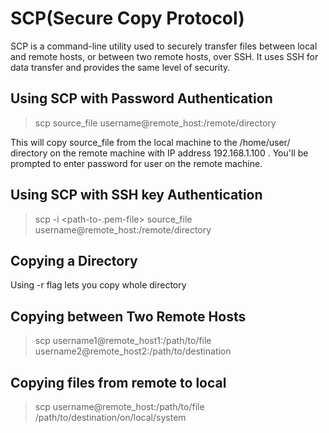 # SCP(Secure Copy Protocol)

SCP is a command-line utility used to securely transfer files between local and remote hosts, or between two remote hosts, over SSH. It uses SSH for data transfer and provides the same level of security.

## Using SCP with Password Authentication

> scp source_file username@remote_host:/remote/directory

This will copy source_file from the local machine to the /home/user/ directory on the remote machine with IP address 192.168.1.100 . You'll be prompted to enter password for user on the remote machine.

## Using SCP with SSH key Authentication

> scp -i <path-to-.pem-file> source_file username@remote_host:/remote/directory

## Copying a Directory

Using -r flag lets you copy whole directory

## Copying between Two Remote Hosts

> scp username1@remote_host1:/path/to/file username2@remote_host2:/path/to/destination

## Copying files from remote to local

> scp username@remote_host:/path/to/file /path/to/destination/on/local/system
